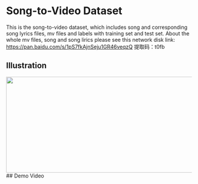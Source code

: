 # Song-to-Video Dataset
This is the song-to-video dataset, which includes song and corresponding song lyrics files, mv files and labels with training set and test set. About the whole mv files, song and song lirics please see this network disk link: https://pan.baidu.com/s/1pS7fkAjnSeju1GR46veqzQ  提取码：t0fb

## Illustration
<div align=center><img src="https://user-images.githubusercontent.com/102368468/160239206-18d7565a-9d27-48c6-be32-158f571ae716.png" width="700" height="260" /></div>
## Demo Video
